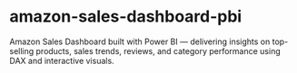 # amazon-sales-dashboard-pbi
Amazon Sales Dashboard built with Power BI — delivering insights on top-selling products, sales trends, reviews, and category performance using DAX and interactive visuals.
